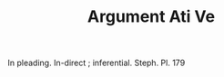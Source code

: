 ---
title: Argument Ati Ve
letter: A
permalink: "/definitions/argument-ati-ve.html"
body: In pleading. In-direct ; inferential. Steph. Pl. 179
published_at: '2018-07-07'
layout: post
---